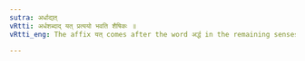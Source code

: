 ```yaml
---
sutra: अर्धाद्यत्
vRtti: अर्धशब्दाद् यत् प्रत्ययो भवति शैषिकः ॥
vRtti_eng: The affix यत् comes after the word अर्द्ध in the remaining senses.

---
```

